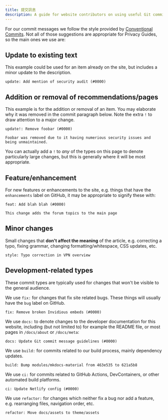 ```yaml
---
title: 提交訊息
description: A guide for website contributors on using useful Git commit messages when making website change requests.
---
```


For our commit messages we follow the style provided by [Conventional Commits](https://conventionalcommits.org). Not all of those suggestions are appropriate for Privacy Guides, so the main ones we use are:

## Update to existing text

This example could be used for an item already on the site, but includes a minor update to the description.

```text
update: Add mention of security audit (#0000)
```

## Addition or removal of recommendations/pages

This example is for the addition or removal of an item. You may elaborate why it was removed in the commit paragraph below. Note the extra `!` to draw attention to a major change.

```text
update!: Remove foobar (#0000)

Foobar was removed due to it having numerious security issues and being unmaintained.
```

You can actually add a `!` to _any_ of the types on this page to denote particularly large changes, but this is generally where it will be most appropriate.

## Feature/enhancement

For new features or enhancements to the site, e.g. things that have the `enhancements` label on GitHub, it may be appropriate to signify these with:

```text
feat: Add blah blah (#0000)

This change adds the forum topics to the main page
```

## Minor changes

Small changes that **don't affect the meaning** of the article, e.g. correcting a typo, fixing grammar, changing formatting/whitespace, CSS updates, etc.

```text
style: Typo correction in VPN overview
```

## Development-related types

These commit types are typically used for changes that won't be visible to the general audience.

We use `fix:` for changes that fix site related bugs. These things will usually have the `bug` label on GitHub.

```text
fix: Remove broken Invidious embeds (#0000)
```

We use `docs:` to denote changes to the developer documentation for this website, including (but not limited to) for example the README file, or most pages in `/docs/about` or `/docs/meta`:

```text
docs: Update Git commit message guidelines (#0000)
```

We use `build:` for commits related to our build process, mainly dependency updates.

```text
build: Bump modules/mkdocs-material from 463e535 to 621a5b8
```

We use `ci:` for commits related to GitHub Actions, DevContainers, or other automated build platforms.

```text
ci: Update Netlify config (#0000)
```

We use `refactor:` for changes which neither fix a bug nor add a feature, e.g. rearranging files, navigation order, etc.

```text
refactor: Move docs/assets to theme/assets
```
